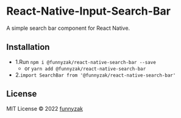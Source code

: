 # React-Native-Input-Search-Bar

A simple search bar component for React Native.

## Installation

* 1.Run `npm i @funnyzak/react-native-search-bar --save`
  * or  `yarn add @funnyzak/react-native-search-bar`
* 2.`import SearchBar from '@funnyzak/react-native-search-bar'`

## License

MIT License © 2022 [funnyzak](https://github.com/funnyzak)
